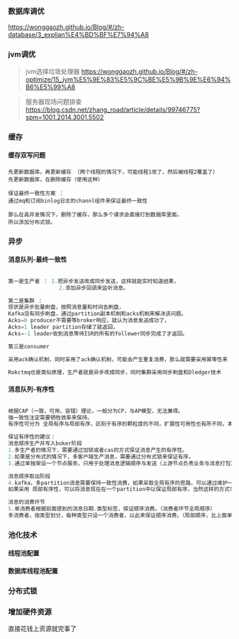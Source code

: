 
### 数据库调优

https://wonggaozh.github.io/Blog/#/zh-database/3_explian%E4%BD%BF%E7%94%A8

### jvm调优

>jvm选择垃圾处理器
https://wonggaozh.github.io/Blog/#/zh-optimize/15_jvm%E5%9E%83%E5%9C%BE%E5%9B%9E%E6%94%B6%E5%99%A8

>服务器现场问题排查
https://blog.csdn.net/zhang_road/article/details/99746775?spm=1001.2014.3001.5502


### 缓存

#### 缓存双写问题
    先更新数据库，再更新缓存 （两个线程的情况下，可能线程1改了，然后被线程2覆盖了）
    先更新数据库，在删除缓存（使用这种）

    保证最终一致性方案 ：
    通过mq和订阅binlog日志的channl组件来保证最终一致性

    那么在高并发情况下，删除了缓存，那么多个请求会直接打到数据库里面。
    所以添加分布式锁。

### 异步

#### 消息队列-最终一致性

```java

第一是生产者 ： 1.把异步发送改成同步发送，这样就能实时知道结果，
                2.添加异步回调来监听消息。

第二是集群 ： 
现状是异步批量刷盘，按照消息量和时间去刷盘，
Kafka没有同步刷盘，通过partition副本机制和acks机制来解决该问题。
Acks=0 producer不需要等broker响应，就认为消息发送成功了，
Acks=1 leader partition存储了就返回，
Acks=-1 leader收到消息等待ISR的所有的follewer同步完成了才返回。

第三是consumer

采用ack确认机制，同时采用了ack确认机制，可能会产生重复消费，那么就需要采用幂等性来

Rokctmq也是类似原理，生产者就是异步改成同步，同时集群采用同步刷盘和Dledger技术

```


#### 消息队列-有序性
```java

根据CAP（一致，可用，容错）理论，一般分为CP，与AP模型，无法兼得。
强一致性注定需要牺牲效率来保持。
有序性可分为 全局有序与局部有序，区别于有序的颗粒度的不同，扩展性可用性也有所不同，本质上是性能与一致性的权衡。

保证有序性的建议：
消息顺序生产并写入boker阶段
1.多生产者的情况下，需要通过加锁或者cas的方式保证消息产生的有序性。
2.如果是分布式的情况下，多客户端生产消息，需要通过分布式锁来保证有序。
3.通过单独架设一个节点服务，只用于处理消息逻辑顺序与发送（上游节点负责业务与消息打包）。

消息顺序取出阶段
4.kafka，多partition消息需要保持一致性消费，如果采取全局有序的思路，可以通过维护一个全局时间轴，给消息打上时间与类型标签，各种类型的消费者根据时间轴顺序去进行拉取。
如果采用 局部有序性，可以将消息现在在一个partition中以保证局部有序，当然这样的方式可用性扩张性都会相对降低。

消息的消费环节
5.单消费者根据前面提到的消息日期.类型标签，保证顺序消费。（消费者环节全局顺序）
多消费者，按类型划分，每种类型只设一个消费者，以此来保证顺序消费。（局部顺序，比上面单消费者的模型颗粒度更小，扩展性好些）

```

### 池化技术

#### 线程池配置

#### 数据库线程池配置

### 分布式锁 

### 增加硬件资源

直接花钱上资源就完事了
